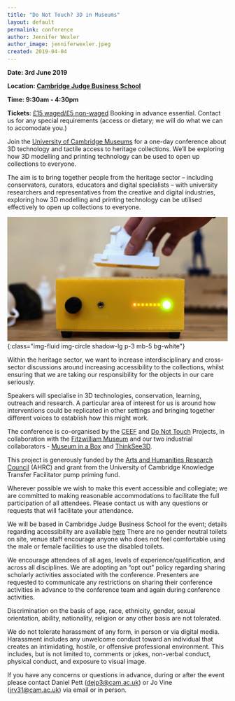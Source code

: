 ```yaml
---
title: "Do Not Touch? 3D in Museums"
layout: default
permalink: conference
author: Jennifer Wexler
author_image: jenniferwexler.jpeg
created: 2019-04-04
---
```


**Date: 3rd June 2019**

**Location: [Cambridge Judge Business School](https://www.jbs.cam.ac.uk/)**

**Time: 9:30am - 4:30pm**

**Tickets**: [£15 waged/£5 non-waged](https://onlinesales.admin.cam.ac.uk/conferences-and-events/fitzwilliam-museum/do-not-touch-3d-in-museums/do-not-touch-3d-in-museums) Booking in advance essential. Contact us for any special requirements (access or dietary; we will do what we can to accomodate you.)

Join the [University of Cambridge Museums](https://www.museums.cam.ac.uk/) for a one-day conference about 3D technology and tactile access to heritage collections. We’ll be exploring how 3D modelling and printing technology can be used to open up collections to everyone.

The aim is to bring together people from the heritage sector – including conservators, curators, educators and digital specialists – with university researchers and representatives from the creative and digital industries, exploring how 3D modelling and printing technology can be utilised effectively to open up collections to everyone.

![An image of a Museum in a Box](/images/objects/museuminabox.jpg){:class="img-fluid img-circle shadow-lg p-3 mb-5 bg-white"}

Within the heritage sector, we want to increase interdisciplinary and cross-sector discussions around increasing accessibility to the collections, whilst ensuring that we are taking our responsibility for the objects in our care seriously.

Speakers will specialise in 3D technologies, conservation, learning, outreach and research.  A particular area of interest for us is around how interventions could be replicated in other settings and bringing together different voices to establish how this might work.

The conference is co-organised by the [CEEF](https://creative-economy.fitzmuseum.cam.ac.uk/) and [Do Not Touch](https://do-not-touch.fitzmuseum.cam.ac.uk/) Projects, in collaboration with the [Fitzwilliam Museum](https://fitzmuseum.cam.ac.uk) and our two industrial collaborators - [Museum in a Box](/partners/museuminabox/) and [ThinkSee3D](/partners/thinksee3d/).

This project  is generously funded by the [Arts and Humanities Research Council](https://ahrc.ukri.org/) (AHRC) and grant from the University of Cambridge Knowledge Transfer Facilitator pump priming fund. 

Wherever possible we wish to make this event accessible and collegiate; we are committed to making reasonable accommodations to facilitate the full participation of all attendees. Please contact us with any questions or requests that will facilitate your attendance. 

We will be based in Cambridge Judge Business School for the event; details regarding accessibility are available [here](https://www.jbs.cam.ac.uk/contact/access-for-people-with-disabilities/) There are no gender neutral toilets on site, venue staff encourage anyone who does not feel comfortable using the male or female facilities to use the disabled toilets. 

We encourage attendees of all ages, levels of experience/qualification, and across all disciplines. We are adopting an “opt out” policy regarding sharing scholarly activities associated with the conference. Presenters are requested to communicate any restrictions on sharing their conference activities in advance to the conference team and again during conference activities.

Discrimination on the basis of age, race, ethnicity, gender, sexual orientation, ability, nationality, religion or any other basis are not tolerated.

We do not tolerate harassment of any form, in person or via digital media. Harassment includes any unwelcome conduct toward an individual that creates an intimidating, hostile, or offensive professional environment. This includes, but is not limited to, comments or jokes, non-verbal conduct, physical conduct, and exposure to visual image.

If you have any concerns or questions in advance, during or after the event please contact Daniel Pett ([dejp3@cam.ac.uk](mailto:dejp3@cam.ac.uk)) or Jo Vine ([jrv31@cam.ac.uk](jrv31@cam.ac.uk)) via email or in person.
